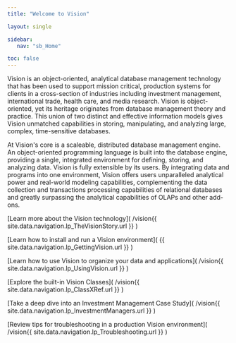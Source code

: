 ```yaml
---
title: "Welcome to Vision"

layout: single

sidebar:
   nav: "sb_Home"

toc: false
---
```


Vision is an object-oriented, analytical database management technology that has been used to support mission critical, production systems for clients in a cross-section of industries including investment management, international trade, health care, and media research.  Vision is object-oriented, yet its heritage originates from database management theory and practice. This union of two distinct and effective information models gives Vision unmatched capabilities in storing, manipulating, and analyzing large, complex, time-sensitive databases.

At Vision's core is a scaleable, distributed database management engine.  An object-oriented programming language is built into the database engine, providing a single, integrated environment for defining, storing, and analyzing data. Vision is fully extensible by its users.  By integrating data and programs into one environment, Vision offers users unparalleled analytical power and real-world modeling capabilities, complementing the data collection and transactions processing capabilities of relational databases and greatly surpassing the analytical capabilities of OLAPs and other add-ons.

[Learn more about the Vision technology](
  /vision{{ site.data.navigation.lp_TheVisionStory.url }}
)

[Learn how to install and run a Vision environment](
  {{ site.data.navigation.lp_GettingVision.url }}
)

[Learn how to use Vision to organize your data and applications](
  /vision{{ site.data.navigation.lp_UsingVision.url }}
)

[Explore the built-in Vision Classes](
  /vision{{ site.data.navigation.lp_ClassXRef.url }}
)

[Take a deep dive into an Investment Management Case Study](
  /vision{{ site.data.navigation.lp_InvestmentManagers.url }}
)

[Review tips for troubleshooting in a production Vision environment](
  /vision{{ site.data.navigation.lp_Troubleshooting.url }}
)


